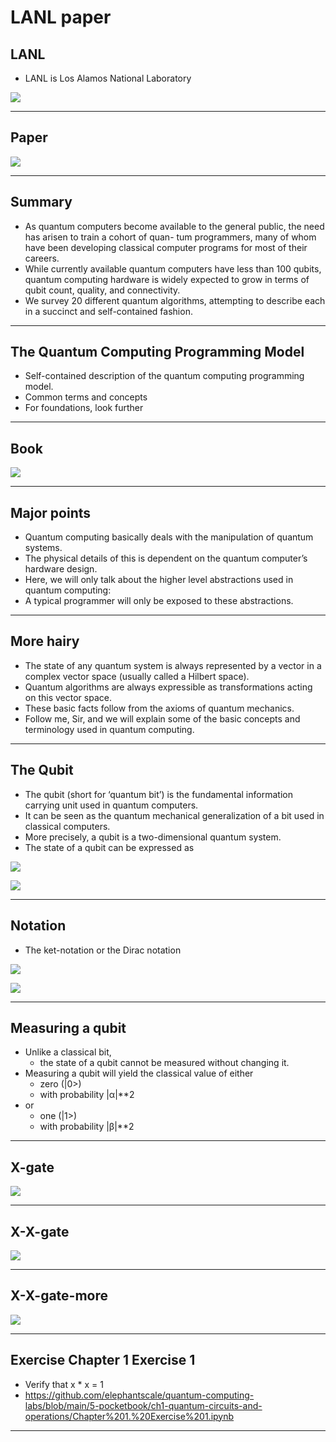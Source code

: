 # LANL paper

## LANL
* LANL is Los Alamos National Laboratory

![](../images/38-lanl.png)


---

## Paper

![](../images/39-paper.png)

---

## Summary


* As quantum computers become available to the general public, the need has arisen to train a cohort of quan-
tum programmers, many of whom have been developing classical computer programs for most of their careers. 
* While currently available quantum computers have less than 100 qubits, quantum computing hardware
is widely expected to grow in terms of qubit count, quality, and connectivity. 
* We survey 20 different quantum algorithms, attempting to describe each in a succinct
and self-contained fashion. 

---

## The Quantum Computing Programming Model

* Self-contained description of the quantum computing programming model.
* Common terms and concepts
* For foundations, look further

---

## Book

![](../images/40-qc-book.png)

---

## Major points

* Quantum computing basically deals with the manipulation of quantum systems. 
* The physical details of this is dependent on the quantum computer’s hardware design. 
* Here, we will only talk about the higher level abstractions used in quantum computing: 
* A typical programmer will only be exposed to these abstractions.

---

## More hairy

* The state of any quantum system is always represented by a vector in a complex vector space (usually called a Hilbert space). 
* Quantum algorithms are always expressible as transformations acting on this vector space. 
* These basic facts follow from the axioms of quantum mechanics. 
* Follow me, Sir, and we will explain some of the basic concepts and terminology used in
quantum computing.

---

## The Qubit

* The qubit (short for ‘quantum bit’) is the fundamental information carrying unit used in quantum computers. 
* It can be seen as the quantum mechanical generalization of a bit used in classical computers. 
* More precisely, a qubit is a two-dimensional quantum system. 
* The state of a qubit can be expressed as

![](../images/41-qubit.png)

![](../images/42-formula.png)


---

## Notation

* The ket-notation or the Dirac notation

![](../images/43-0.png)

![](../images/44-1.png)

---

## Measuring a qubit

* Unlike a classical bit, 
  * the  state of a qubit cannot be measured without changing it. 
* Measuring a qubit will yield the classical value of either 
  * zero (|0>)
  * with probability |α|**2 
* or 
  * one (|1>)
  * with probability |β|**2 

---
## X-gate
![](../images/45-xgate.png)

---

## X-X-gate
![](../images/46-x-xgate.png)

---

## X-X-gate-more
![](../images/47-x-xgate-more.png)

---

## Exercise Chapter 1 Exercise 1
* Verify that x * x = 1
* https://github.com/elephantscale/quantum-computing-labs/blob/main/5-pocketbook/ch1-quantum-circuits-and-operations/Chapter%201.%20Exercise%201.ipynb

---